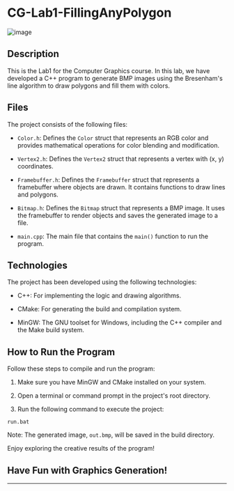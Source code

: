 # CG-Lab1-FillingAnyPolygon

![image](https://github.com/TheKiesling/CG-Lab-FillingAnyPolygon/assets/84196494/b9caf441-8786-4bc6-a103-b3147315352d)

## Description

This is the Lab1 for the Computer Graphics course. In this lab, we have developed a C++ program to generate BMP images using the Bresenham's line algorithm to draw polygons and fill them with colors.

## Files

The project consists of the following files:

- `Color.h`: Defines the `Color` struct that represents an RGB color and provides mathematical operations for color blending and modification.

- `Vertex2.h`: Defines the `Vertex2` struct that represents a vertex with (x, y) coordinates.

- `Framebuffer.h`: Defines the `Framebuffer` struct that represents a framebuffer where objects are drawn. It contains functions to draw lines and polygons.

- `Bitmap.h`: Defines the `Bitmap` struct that represents a BMP image. It uses the framebuffer to render objects and saves the generated image to a file.

- `main.cpp`: The main file that contains the `main()` function to run the program.

## Technologies

The project has been developed using the following technologies:

- C++: For implementing the logic and drawing algorithms.

- CMake: For generating the build and compilation system.

- MinGW: The GNU toolset for Windows, including the C++ compiler and the Make build system.

## How to Run the Program

Follow these steps to compile and run the program:

1. Make sure you have MinGW and CMake installed on your system.

2. Open a terminal or command prompt in the project's root directory.

3. Run the following command to execute the project:
```
run.bat
```
Note: The generated image, `out.bmp`, will be saved in the build directory. 

Enjoy exploring the creative results of the program!

## Have Fun with Graphics Generation!

---

